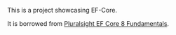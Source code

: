 This is a project showcasing EF-Core.

It is borrowed from [Pluralsight EF Core 8 Fundamentals](https://github.com/julielerman/EFCore8Fundamentals/tree/main).
